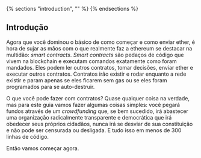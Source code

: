 {% sections "introduction", "" %}
{% endsections %}

<!-- "git+https://github.com/ethereum/go-ethereum.wiki.git/Contract-Tutorial.md" -->
<!--Versão Publicada-->

## Introdução

Agora que você dominou o básico de como começar e como enviar ether, é hora de sujar as mãos com o que realmente faz a ethereum se destacar na multidão: *smart contracts*. *Smart contracts* são pedaços de código que vivem na blockchain e executam comandos exatamente como foram mandados. Eles podem ler outros contratos, tomar decisões, enviar ether e executar outros contratos. Contratos irão existir e rodar enquanto a rede existir e param apenas se eles ficarem sem gas ou se eles foram programados para se auto-destruir.

O que você pode fazer com contratos? Quase qualquer coisa na verdade, mas para este guia vamos fazer algumas coisas simples: você pegará fundos através de um *crowdfunding* que, se bem sucedido, irá abastecer uma organização radicalmente transparente e democrática que irá obedecer seus próprios cidadãos, nunca irá se desviar de sua constituição e não pode ser censurada ou desligada. E tudo isso em menos de 300 linhas de código.

Então vamos começar agora.

